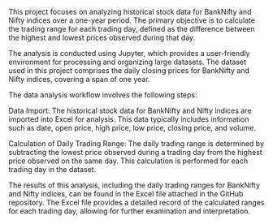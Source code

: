 This project focuses on analyzing historical stock data for BankNifty and Nifty indices over a one-year period. The primary objective is to calculate the trading range for each trading day, defined as the difference between the highest and lowest prices observed during that day.

The analysis is conducted using Jupyter, which provides a user-friendly environment for processing and organizing large datasets. The dataset used in this project comprises the daily closing prices for BankNifty and Nifty indices, covering a span of one year.

The data analysis workflow involves the following steps:

Data Import: The historical stock data for BankNifty and Nifty indices are imported into Excel for analysis. This data typically includes information such as date, open price, high price, low price, closing price, and volume.

Calculation of Daily Trading Range: The daily trading range is determined by subtracting the lowest price observed during a trading day from the highest price observed on the same day. This calculation is performed for each trading day in the dataset.

The results of this analysis, including the daily trading ranges for BankNifty and Nifty indices, can be found in the Excel file attached in the GitHub repository. The Excel file provides a detailed record of the calculated ranges for each trading day, allowing for further examination and interpretation.
